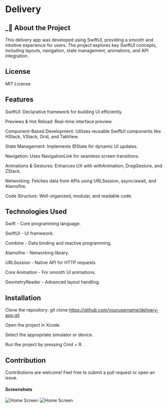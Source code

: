 #  Delivery
## _📌 About the Project

This delivery app was developed using SwiftUI, providing a smooth and intuitive experience for users. The project explores key SwiftUI concepts, including layouts, navigation, state management, animations, and API integration.

## License

MIT License



## Features

SwiftUI: Declarative framework for building UI efficiently.

Previews & Hot Reload: Real-time interface preview.

Component-Based Development: Utilizes reusable SwiftUI components like HStack, VStack, Grid, and TabView.

State Management: Implements @State for dynamic UI updates.

Navigation: Uses NavigationLink for seamless screen transitions.

Animations & Gestures: Enhances UX with withAnimation, DragGesture, and ZStack.

Networking: Fetches data from APIs using URLSession, async/await, and Alamofire.

Code Structure: Well-organized, modular, and readable code.



## Technologies Used

Swift - Core programming language.

SwiftUI - UI framework.

Combine - Data binding and reactive programming.

Alamofire - Networking library.

URLSession - Native API for HTTP requests.

Core Animation - For smooth UI animations.

GeometryReader - Advanced layout handling.


## Installation

Clone the repository:
git clone https://github.com/yourusername/delivery-app.git

Open the project in Xcode.

Select the appropriate simulator or device.

Run the project by pressing Cmd + R.

## Contribution

Contributions are welcome! Feel free to submit a pull request or open an issue.

#### Screenshots

![Home Screen](https://i.imgur.com/40sQchy.png)
![Home Screen](https://i.imgur.com/uPFhvFq.png)



